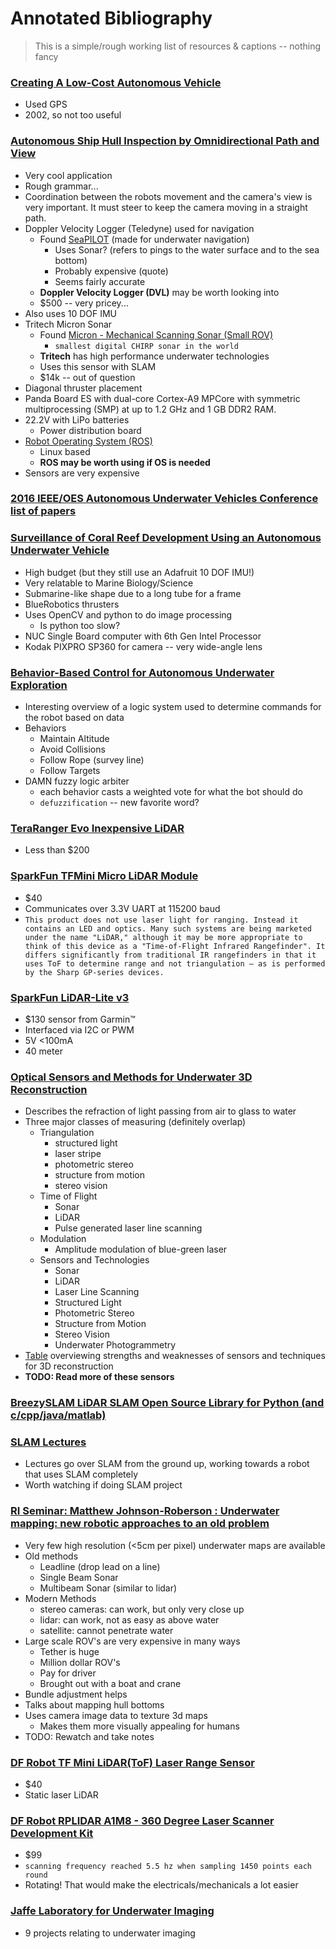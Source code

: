 # Annotated Bibliography
> This is a simple/rough working list of resources & captions -- nothing fancy


### [Creating A Low-Cost Autonomous Vehicle](http://isl.ecst.csuchico.edu/DOCS/Logs/Michael/Files/web_link_files/low_cost.pdf)

- Used GPS
- 2002, so not too useful


### [Autonomous Ship Hull Inspection by Omnidirectional Path and View](http://srv.uib.es/public/AUV2016/pdf/SP7.pdf)

- Very cool application
- Rough grammar...
- Coordination between the robots movement and the camera's view is very important. It must steer to keep the camera moving in a straight path.
- Doppler Velocity Logger (Teledyne) used for navigation
  - Found [SeaPILOT](http://rowetechinc.com/seapilot/) (made for underwater navigation)
    - Uses Sonar? (refers to pings to the water surface and to the sea bottom)
    - Probably expensive (quote)
    - Seems fairly accurate
  - **Doppler Velocity Logger (DVL)** may be worth looking into
  - \$500 -- very pricey...
- Also uses 10 DOF IMU
- Tritech Micron Sonar
  - Found [Micron - Mechanical Scanning Sonar (Small ROV)](https://www.tritech.co.uk/product/small-rov-mechanical-sector-scanning-sonar-tritech-micron)
    - `smallest digital CHIRP sonar in the world`
  - **Tritech** has high performance underwater technologies
  - Uses this sensor with SLAM
  - \$14k -- out of question
- Diagonal thruster placement
- Panda Board ES with dual-core Cortex-A9 MPCore with symmetric multiprocessing (SMP) at up to 1.2 GHz and 1 GB DDR2 RAM.
- 22.2V with LiPo batteries
  - Power distribution board
- [Robot Operating System (ROS)](http://www.ros.org/)
  - Linux based
  - **ROS may be worth using if OS is needed**
- Sensors are very expensive


### [2016 IEEE/OES Autonomous Underwater Vehicles Conference list of papers](http://toc.proceedings.com/32600webtoc.pdf)


### [Surveillance of Coral Reef Development Using an Autonomous Underwater Vehicle](http://srv.uib.es/public/AUV2016/pdf/SP3.pdf)

- High budget (but they still use an Adafruit 10 DOF IMU!)
- Very relatable to Marine Biology/Science
- Submarine-like shape due to a long tube for a frame
- BlueRobotics thrusters
- Uses OpenCV and python to do image processing
  - Is python too slow?
- NUC Single Board computer with 6th Gen Intel Processor
- Kodak PIXPRO SP360 for camera -- very wide-angle lens


### [Behavior-Based Control for Autonomous Underwater Exploration](https://pdfs.semanticscholar.org/c263/0628c0aa66cb0cdd21ad5e554e43c27f588b.pdf)

- Interesting overview of a logic system used to determine commands for the robot based on data
- Behaviors
  - Maintain Altitude
  - Avoid Collisions
  - Follow Rope (survey line)
  - Follow Targets
- DAMN fuzzy logic arbiter
    - each behavior casts a weighted vote for what the bot should do
    - `defuzzification` -- new favorite word?


### [TeraRanger Evo Inexpensive LiDAR](http://www.teraranger.com/product/teraranger-evo/)

- Less than \$200


### [SparkFun TFMini Micro LiDAR Module](https://www.sparkfun.com/products/14588)

- \$40
- Communicates over 3.3V UART at 115200 baud
- `This product does not use laser light for ranging. Instead it contains an LED and optics. Many such systems are being marketed under the name "LiDAR," although it may be more appropriate to think of this device as a "Time-of-Flight Infrared Rangefinder". It differs significantly from traditional IR rangefinders in that it uses ToF to determine range and not triangulation — as is performed by the Sharp GP-series devices.`


### [SparkFun LiDAR-Lite v3](https://www.sparkfun.com/products/14032)

- \$130 sensor from Garmin™
- Interfaced via I2C or PWM
- 5V <100mA
- 40 meter


### [Optical Sensors and Methods for Underwater 3D Reconstruction](https://www.ncbi.nlm.nih.gov/pmc/articles/PMC4721784/)

- Describes the refraction of light passing from air to glass to water
- Three major classes of measuring (definitely overlap)
  - Triangulation
    - structured light
    - laser stripe
    - photometric stereo
    - structure from motion
    - stereo vision
  - Time of Flight
    - Sonar
    - LiDAR
    - Pulse generated laser line scanning
  - Modulation
    - Amplitude modulation of blue-green laser
  - Sensors and Technologies
    - Sonar
    - LiDAR
    - Laser Line Scanning
    - Structured Light
    - Photometric Stereo
    - Structure from Motion
    - Stereo Vision
    - Underwater Photogrammetry
- [Table](https://www.ncbi.nlm.nih.gov/pmc/articles/PMC4721784/table/sensors-15-29864-t009/?report=objectonly) overviewing strengths and weaknesses of sensors and techniques for 3D reconstruction
- **TODO: Read more of these sensors**


### [BreezySLAM LiDAR SLAM Open Source Library for Python (and c/cpp/java/matlab)](https://github.com/simondlevy/BreezySLAM)


### [SLAM Lectures](https://www.youtube.com/playlist?list=PLpUPoM7Rgzi_7YWn14Va2FODh7LzADBSm)

- Lectures go over SLAM from the ground up, working towards a robot that uses SLAM completely
- Worth watching if doing SLAM project


### [RI Seminar: Matthew Johnson-Roberson : Underwater mapping: new robotic approaches to an old problem](https://www.youtube.com/watch?v=jbiPFUxP8h8)

- Very few high resolution (<5cm per pixel) underwater maps are available
- Old methods
  - Leadline (drop lead on a line)
  - Single Beam Sonar
  - Multibeam Sonar (similar to lidar)
- Modern Methods
  - stereo cameras: can work, but only very close up
  - lidar: can work, not as easy as above water
  - satellite: cannot penetrate water
- Large scale ROV's are very expensive in many ways
  - Tether is huge
  - Million dollar ROV's
  - Pay for driver
  - Brought out with a boat and crane
- Bundle adjustment helps
- Talks about mapping hull bottoms
- Uses camera image data to texture 3d maps
  - Makes them more visually appealing for humans
- TODO: Rewatch and take notes

### [DF Robot TF Mini LiDAR(ToF) Laser Range Sensor](https://www.dfrobot.com/product-1702.html)

- \$40
- Static laser LiDAR

### [DF Robot RPLIDAR A1M8 - 360 Degree Laser Scanner Development Kit](https://www.dfrobot.com/product-1125.html)

- \$99
- `scanning frequency reached 5.5 hz when sampling 1450 points each round`
- Rotating! That would make the electricals/mechanicals a lot easier


### [Jaffe Laboratory for Underwater Imaging](http://jaffeweb.ucsd.edu/)

- 9 projects relating to underwater imaging
